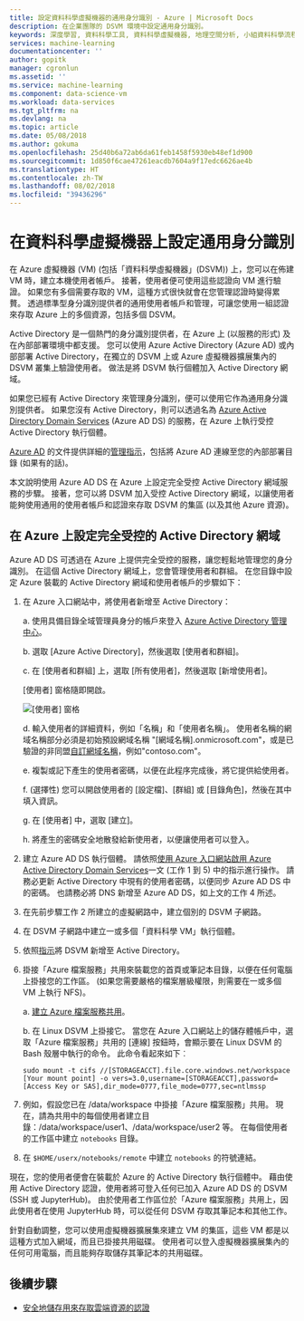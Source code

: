 ```yaml
---
title: 設定資料科學虛擬機器的通用身分識別 - Azure | Microsoft Docs
description: 在企業團隊的 DSVM 環境中設定通用身分識別。
keywords: 深度學習, 資料科學工具, 資料科學虛擬機器, 地理空間分析, 小組資料科學流程
services: machine-learning
documentationcenter: ''
author: gopitk
manager: cgronlun
ms.assetid: ''
ms.service: machine-learning
ms.component: data-science-vm
ms.workload: data-services
ms.tgt_pltfrm: na
ms.devlang: na
ms.topic: article
ms.date: 05/08/2018
ms.author: gokuma
ms.openlocfilehash: 25d40b6a72ab6da61feb1458f5930eb48ef1d900
ms.sourcegitcommit: 1d850f6cae47261eacdb7604a9f17edc6626ae4b
ms.translationtype: HT
ms.contentlocale: zh-TW
ms.lasthandoff: 08/02/2018
ms.locfileid: "39436296"
---
```

# <a name="set-up-a-common-identity-on-the-data-science-virtual-machine"></a>在資料科學虛擬機器上設定通用身分識別

在 Azure 虛擬機器 (VM) (包括「資料科學虛擬機器」(DSVM)) 上，您可以在佈建 VM 時，建立本機使用者帳戶。 接著，使用者便可使用這些認證向 VM 進行驗證。 如果您有多個需要存取的 VM，這種方式很快就會在您管理認證時變得累贅。 透過標準型身分識別提供者的通用使用者帳戶和管理，可讓您使用一組認證來存取 Azure 上的多個資源，包括多個 DSVM。 

Active Directory 是一個熱門的身分識別提供者，在 Azure 上 (以服務的形式) 及在內部部署環境中都支援。 您可以使用 Azure Active Directory (Azure AD) 或內部部署 Active Directory，在獨立的 DSVM 上或 Azure 虛擬機器擴展集內的 DSVM 叢集上驗證使用者。 做法是將 DSVM 執行個體加入 Active Directory 網域。 

如果您已經有 Active Directory 來管理身分識別，便可以使用它作為通用身分識別提供者。 如果您沒有 Active Directory，則可以透過名為 [Azure Active Directory Domain Services](https://docs.microsoft.com/azure/active-directory-domain-services/) (Azure AD DS) 的服務，在 Azure 上執行受控 Active Directory 執行個體。 

[Azure AD](https://docs.microsoft.com/azure/active-directory/) 的文件提供詳細的[管理指示](https://docs.microsoft.com/azure/active-directory/choose-hybrid-identity-solution#synchronized-identity)，包括將 Azure AD 連線至您的內部部署目錄 (如果有的話)。 

本文說明使用 Azure AD DS 在 Azure 上設定完全受控 Active Directory 網域服務的步驟。 接著，您可以將 DSVM 加入受控 Active Directory 網域，以讓使用者能夠使用通用的使用者帳戶和認證來存取 DSVM 的集區 (以及其他 Azure 資源)。 

## <a name="set-up-a-fully-managed-active-directory-domain-on-azure"></a>在 Azure 上設定完全受控的 Active Directory 網域

Azure AD DS 可透過在 Azure 上提供完全受控的服務，讓您輕鬆地管理您的身分識別。 在這個 Active Directory 網域上，您會管理使用者和群組。 在您目錄中設定 Azure 裝載的 Active Directory 網域和使用者帳戶的步驟如下：

1. 在 Azure 入口網站中，將使用者新增至 Active Directory： 

   a. 使用具備目錄全域管理員身分的帳戶來登入 [Azure Active Directory 管理中心](https://aad.portal.azure.com)。
    
   b. 選取 [Azure Active Directory]，然後選取 [使用者和群組]。
    
   c. 在 [使用者和群組] 上，選取 [所有使用者]，然後選取 [新增使用者]。
   
      [使用者] 窗格隨即開啟。
      
      ![[使用者] 窗格](./media/add-user.png)
    
   d. 輸入使用者的詳細資料，例如「名稱」和「使用者名稱」。 使用者名稱的網域名稱部分必須是初始預設網域名稱 "[網域名稱].onmicrosoft.com"，或是已驗證的非同盟[自訂網域名稱](../../active-directory/add-custom-domain.md)，例如"contoso.com"。
    
   e. 複製或記下產生的使用者密碼，以便在此程序完成後，將它提供給使用者。
    
   f. (選擇性) 您可以開啟使用者的 [設定檔]、[群組] 或 [目錄角色]，然後在其中填入資訊。 
    
   g. 在 [使用者] 中，選取 [建立]。
    
   h. 將產生的密碼安全地散發給新使用者，以便讓使用者可以登入。

1. 建立 Azure AD DS 執行個體。 請依照[使用 Azure 入口網站啟用 Azure Active Directory Domain Services](https://docs.microsoft.com/azure/active-directory-domain-services/active-directory-ds-getting-started)一文 (工作 1 到 5) 中的指示進行操作。 請務必更新 Active Directory 中現有的使用者密碼，以便同步 Azure AD DS 中的密碼。 也請務必將 DNS 新增至 Azure AD DS，如上文的工作 4 所述。 

1. 在先前步驟工作 2 所建立的虛擬網路中，建立個別的 DSVM 子網路。
1. 在 DSVM 子網路中建立一或多個「資料科學 VM」執行個體。 
1. 依照[指示](https://docs.microsoft.com/azure/active-directory-domain-services/active-directory-ds-join-ubuntu-linux-vm )將 DSVM 新增至 Active Directory。 
1. 掛接「Azure 檔案服務」共用來裝載您的首頁或筆記本目錄，以便在任何電腦上掛接您的工作區。 (如果您需要嚴格的檔案層級權限，則需要在一或多個 VM 上執行 NFS)。

   a. [建立 Azure 檔案服務共用](../../storage/files/storage-how-to-create-file-share.md)。
    
   b. 在 Linux DSVM 上掛接它。 當您在 Azure 入口網站上的儲存體帳戶中，選取「Azure 檔案服務」共用的 [連線] 按鈕時，會顯示要在 Linux DSVM 的 Bash 殼層中執行的命令。 此命令看起來如下︰
   
   ```
   sudo mount -t cifs //[STORAGEACCT].file.core.windows.net/workspace [Your mount point] -o vers=3.0,username=[STORAGEACCT],password=[Access Key or SAS],dir_mode=0777,file_mode=0777,sec=ntlmssp
   ```
1. 例如，假設您已在 /data/workspace 中掛接「Azure 檔案服務」共用。 現在，請為共用中的每個使用者建立目錄：/data/workspace/user1、/data/workspace/user2 等。 在每個使用者的工作區中建立 `notebooks` 目錄。 
1. 在 `$HOME/userx/notebooks/remote` 中建立 `notebooks` 的符號連結。   

現在，您的使用者便會在裝載於 Azure 的 Active Directory 執行個體中。 藉由使用 Active Directory 認證，使用者將可登入任何已加入 Azure AD DS 的 DSVM (SSH 或 JupyterHub)。 由於使用者工作區位於「Azure 檔案服務」共用上，因此使用者在使用 JupyterHub 時，可以從任何 DSVM 存取其筆記本和其他工作。 

針對自動調整，您可以使用虛擬機器擴展集來建立 VM 的集區，這些 VM 都是以這種方式加入網域，而且已掛接共用磁碟。 使用者可以登入虛擬機器擴展集內的任何可用電腦，而且能夠存取儲存其筆記本的共用磁碟。 

## <a name="next-steps"></a>後續步驟

* [安全地儲存用來存取雲端資源的認證](dsvm-secure-access-keys.md)



